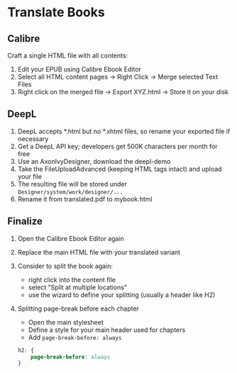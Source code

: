 # Translate Books

## Calibre
Craft a single HTML file with all contents:
1. Edit your EPUB using Calibre Ebook Editor
2. Select all HTML content pages -> Right Click -> Merge selected Text Files
3. Right click on the merged file -> Export XYZ.html -> Store it on your disk

## DeepL

1. DeepL accepts *.html but no *.xhtml files, so rename your exported file if necessary
2. Get a DeepL API key; developers get 500K characters per month for free
3. Use an AxonIvyDesigner, download the deepl-demo
4. Take the FileUploadAdvanced (keeping HTML tags intact) and upload your file
5. The resulting file will be stored under `Designer/system/work/designer/...`
6. Rename it from translated.pdf to mybook.html

## Finalize

1. Open the Calibre Ebook Editor again
2. Replace the main HTML file with your translated variant
3. Consider to split the book again:

    - right click into the content file
    - select "Split at multiple locations"
    -  use the wizard to define your splitting (usually a header like H2)
4. Splitting page-break before each chapter

    - Open the main stylesheet
    - Define a style for your main header used for chapters
    - Add `page-break-before: always`

    ```css
    h2: {
        page-break-before: always
    }
    ```
